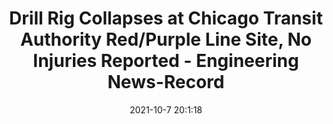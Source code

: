 ---
"title": "Drill Rig Collapses at Chicago Transit Authority Red/Purple Line Site, No Injuries Reported - Engineering News-Record"
"date": "2021-10-7 20:1:18"
"feed_name": "GOOGLENEWSCONSTRUCTION"
"feed_website": "https://news.google.com/search?q=construction%2Bincident&hl=en-US&gl=US&ceid=US:en"
"feed_rss": "https://news.google.com/rss/search?q=construction%2Bincident&hl=en-US&gl=US&ceid=US:en"
"link": "https://www.enr.com/articles/52604-drill-rig-collapses-at-chicago-transit-authority-redpurple-line-site-no-injuries-reported"
"source": "{'href': 'https://www.enr.com', 'title': 'Engineering News-Record'}"
"file": "_posts/2021-1-1-0fa3e4ed257a3083b618d5b46aaf4811b9703243.md"
"accident": "0"
"drilling": "0"
"dead": "0"
"injured": "0"
"arrested": "0"
"place": "unknown place"
"where": "unknown site"
"causes": "unknown"
"place_uri": "unknown place"
---